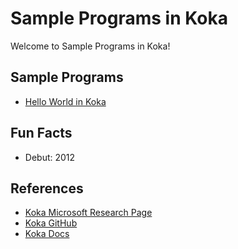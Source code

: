 # Sample Programs in Koka

Welcome to Sample Programs in Koka!

## Sample Programs

- [Hello World in Koka](https://github.com/jrg94/sample-programs/issues/123)

## Fun Facts

- Debut: 2012

## References

- [Koka Microsoft Research Page](https://www.microsoft.com/en-us/research/project/koka/)
- [Koka GitHub](https://github.com/koka-lang/koka)
- [Koka Docs](https://koka-lang.github.io/koka/doc/toc.html)

